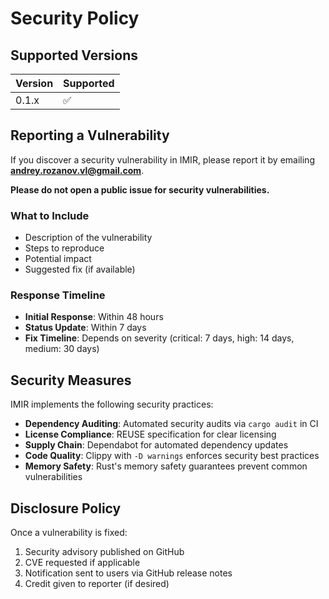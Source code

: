 <!--
SPDX-FileCopyrightText: 2025 RAprogramm <andrey.rozanov.vl@gmail.com>

SPDX-License-Identifier: MIT
-->

# Security Policy

## Supported Versions

| Version | Supported          |
| ------- | ------------------ |
| 0.1.x   | :white_check_mark: |

## Reporting a Vulnerability

If you discover a security vulnerability in IMIR, please report it by emailing **andrey.rozanov.vl@gmail.com**.

**Please do not open a public issue for security vulnerabilities.**

### What to Include

- Description of the vulnerability
- Steps to reproduce
- Potential impact
- Suggested fix (if available)

### Response Timeline

- **Initial Response**: Within 48 hours
- **Status Update**: Within 7 days
- **Fix Timeline**: Depends on severity (critical: 7 days, high: 14 days, medium: 30 days)

## Security Measures

IMIR implements the following security practices:

- **Dependency Auditing**: Automated security audits via `cargo audit` in CI
- **License Compliance**: REUSE specification for clear licensing
- **Supply Chain**: Dependabot for automated dependency updates
- **Code Quality**: Clippy with `-D warnings` enforces security best practices
- **Memory Safety**: Rust's memory safety guarantees prevent common vulnerabilities

## Disclosure Policy

Once a vulnerability is fixed:

1. Security advisory published on GitHub
2. CVE requested if applicable
3. Notification sent to users via GitHub release notes
4. Credit given to reporter (if desired)
